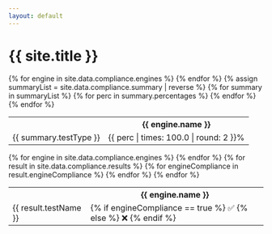 ```yaml
---
layout: default
---
```


# {{ site.title }}

<table>
    <tr>
      <th></th>
      {% for engine in site.data.compliance.engines %}
        <th>{{ engine.name }}</th>
      {% endfor %}
    </tr>
    {% assign summaryList = site.data.compliance.summary | reverse %}
    {% for summary in summaryList %}
      <tr>
        <td>{{ summary.testType }}</td>
        {% for perc in summary.percentages %}
          <td>
            {{ perc | times: 100.0 | round: 2 }}%
          </td>
        {% endfor %}
      </tr>
    {% endfor %}
</table>

<table>
    <tr>
      <th></th>
      {% for engine in site.data.compliance.engines %}
        <th>{{ engine.name }}</th>
      {% endfor %}
    </tr>
    {% for result in site.data.compliance.results %}
      <tr>
        <td>{{ result.testName }}</td>
        {% for engineCompliance in result.engineCompliance %}
          <td>
            {% if engineCompliance == true %}
              ✅
            {% else %}
              ❌
            {% endif %}
          </td>
        {% endfor %}
      </tr>
    {% endfor %}
</table>
